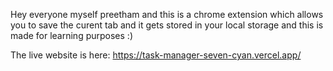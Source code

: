 Hey everyone myself preetham and this is a chrome extension which allows you to save the curent tab and it gets stored in your local storage and this is made for learning purposes :)

The live website is here: https://task-manager-seven-cyan.vercel.app/
